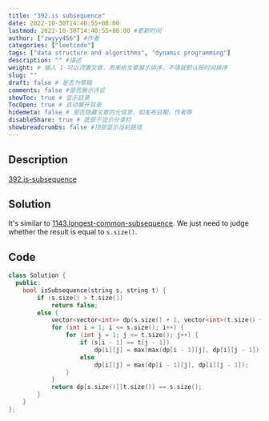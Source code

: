 ```yaml
---
title: "392.is subsequence"
date: 2022-10-30T14:40:55+08:00
lastmod: 2022-10-30T14:40:55+08:00 #更新时间
author: ["zwyyy456"] #作者
categories: ["leetcode"]
tags: ["data structure and algorithms", "dynamic programming"]
description: "" #描述
weight: # 输入 1 可以顶置文章，用来给文章展示排序，不填就默认按时间排序
slug: ""
draft: false # 是否为草稿
comments: false #是否展示评论
showToc: true # 显示目录
TocOpen: true # 自动展开目录
hidemeta: false # 是否隐藏文章的元信息，如发布日期、作者等
disableShare: true # 底部不显示分享栏
showbreadcrumbs: false #顶部显示当前路径
---
```

## Description
[392.is-subsequence](https://leetcode.com/problems/is-subsequence/)

## Solution
It's similar to [1143.longest-common-subsequence](https://zwyyy456.vercel.app/zh/posts/tech/1143.longest-common-subsequence/). We just need to judge whether the result is equal to `s.size()`.

## Code
```cpp
class Solution {
  public:
    bool isSubsequence(string s, string t) {
        if (s.size() > t.size())
            return false;
        else {
            vector<vector<int>> dp(s.size() + 1, vector<int>(t.size() + 1, 0));
            for (int i = 1; i <= s.size(); i++) {
                for (int j = 1; j <= t.size(); j++) {
                    if (s[i - 1] == t[j - 1])
                        dp[i][j] = max(max(dp[i - 1][j], dp[i][j - 1]), dp[i - 1][j - 1] + 1);
                    else
                        dp[i][j] = max(dp[i - 1][j], dp[i][j - 1]);
                }
            }
            return dp[s.size()][t.size()] == s.size();
        }
    }
};
```
